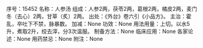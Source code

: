 序号：15452
名称：人参汤
组成：人参2两，茯苓2两，葛根2两，橘皮2两，麦门冬（去心）2两，甘草（炙）2两。
出处：《外台》卷六引《小品方》。
主治：霍乱，卒吐下不禁，脉暴数。
加减：None
功效：None
用法用量：上切。以水5升，煮取2升，绞去滓，分3次温服。
制备方法：None
临床应用：None
各家论述：None
用药禁忌：None
附注：None
